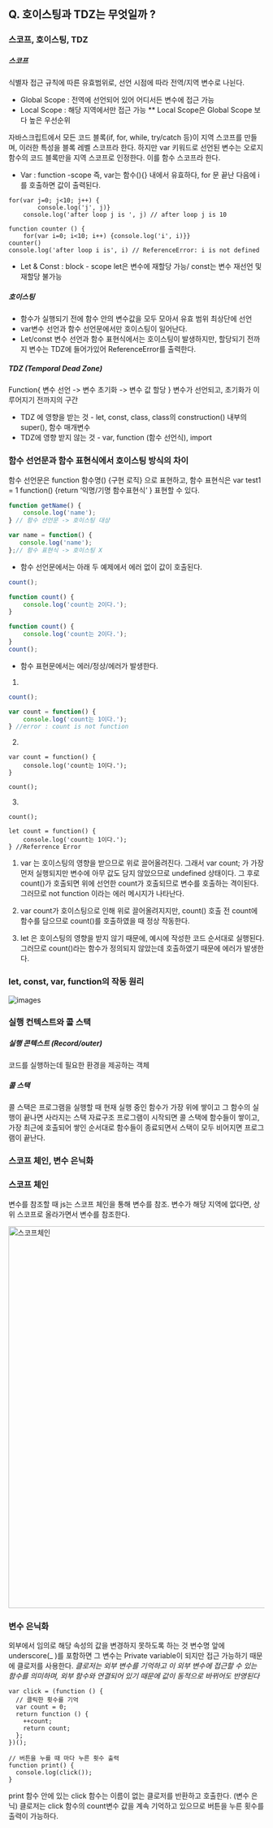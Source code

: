 ## Q. 호이스팅과 TDZ는 무엇일까 ?

### 스코프, 호이스팅, TDZ
##### 스코프
식별자 접근 규칙에 따른 유효범위로, 선언 시점에 따라 전역/지역 변수로 나뉜다. 

 * Global Scope : 전역에 선언되어 있어 어디서든 변수에 접근 가능
 * Local Scope : 해당 지역에서만 접근 가능
** Local Scope은 Global Scope 보다 높은 우선순위


자바스크립트에서 모든 코드 블록(if, for, while, try/catch 등)이 지역 스코프를 만들며, 이러한 특성을 블록 레벨 스코프라 한다. 
하지만 var 키워드로 선언된 변수는 오로지 함수의 코드 블록만을 지역 스코프로 인정한다. 이를 함수 스코프라 한다.

* Var : function -scope
즉, var는 함수(){} 내에서 유효하다, for 문 끝난 다음에 i를 호출하면 값이 출력된다. 
```
for(var j=0; j<10; j++) {
  		console.log('j', j)}
	console.log('after loop j is ', j) // after loop j is 10
```

```
function counter () {
	for(var i=0; i<10; i++) {console.log('i', i)}}
counter()
console.log('after loop i is', i) // ReferenceError: i is not defined
```

* Let & Const : block - scope 
let은 변수에 재할당 가능/ const는 변수 재선언 및 재할당 불가능

##### 호이스팅 
* 함수가 실행되기 전에 함수 안의 변수값을 모두 모아서 유효 범위 최상단에 선언
* var변수 선언과 함수 선언문에서만 호이스팅이 일어난다. 
* Let/const 변수 선언과 함수 표현식에서는 호이스팅이 발생하지만, 할당되기 전까지 변수는 TDZ에 들어가있어 ReferenceError를 출력한다. 

##### TDZ (Temporal Dead Zone) 
Function{ 변수 선언 -> 변수 초기화 -> 변수 값 할당 } 
변수가 선언되고, 초기화가 이루어지기 전까지의 구간
* TDZ 에 영향을 받는 것 - let, const, class, class의 construction() 내부의 super(), 함수 매개변수
* TDZ에 영향 받지 않는 것 - var, function (함수 선언식), import 


### 함수 선언문과 함수 표현식에서 호이스팅 방식의 차이

함수 선언문은 function 함수명() {구현 로직} 으로 표현하고, 
함수 표현식은 var test1 = 1 function() {return ‘익명/기명 함수표현식’ } 표현할 수 있다. 

```javascript
function getName() {
    console.log('name');
} // 함수 선언문 -> 호이스팅 대상

var name = function() {
   console.log('name');
};// 함수 표현식 -> 호이스팅 X
```

* 함수 선언문에서는 아래 두 예제에서 에러 없이 값이 호출된다. 

```javascript
count();

function count() {
    console.log('count는 2이다.');
}
```
```javascript
function count() {
    console.log('count는 2이다.');
}
count();
```

* 함수 표현문에서는 에러/정상/에러가 발생한다. 

1)
```javascript
count();

var count = function() {
    console.log('count는 1이다.');
} //error : count is not function
```

2)
```
var count = function() {
    console.log('count는 1이다.');
}

count();
```

3)
```
count();

let count = function() {
    console.log('count는 1이다.');
} //Referrence Error
```

1) var 는 호이스팅의 영향을 받으므로 위로 끌어올려진다.
그래서 var count; 가 가장 먼저 실행되지만 변수에 아무 값도 담지 않았으므로 undefined 상태이다.
그 후로 count()가 호출되면 위에 선언한 count가 호출되므로 변수를 호출하는 격이된다.
그러므로 not function 이라는 에러 메시지가 나타난다.

2) var count가 호이스팅으로 인해 위로 끌어올려지지만, count() 호출 전 count에 함수를 담으므로
count()를 호출하였을 때 정상 작동한다. 

3) let 은 호이스팅의 영향을 받지 않기 때문에, 예시에 작성한 코드 순서대로 실행된다.
그러므로 count()라는 함수가 정의되지 않았는데 호출하였기 때문에 에러가 발생한다.


### let, const, var, function의 작동 원리
![images](https://stephaniejoymills.com/dark-table-5ec7c8c60d7f366b7812e214d58a3c3d.svg)


### 실행 컨텍스트와 콜 스택
##### 실행 콘텍스트 (Record/outer)
코드를 실행하는데 필요한 환경을 제공하는 객체

##### 콜 스택
콜 스택은 프로그램을 실행할 때 현재 실행 중인 함수가 가장 위에 쌓이고 그 함수의 실행이 끝나면 사라지는 스택 자료구조
프로그램이 시작되면 콜 스택에 함수들이 쌓이고, 가장 최근에 호출되어 쌓인 순서대로 함수들이 종료되면서 스택이 모두 비어지면 프로그램이 끝난다. 

### 스코프 체인, 변수 은닉화
### 스코프 체인 
변수를 참조할 때 js는 스코프 체인을 통해 변수를 참조.
변수가 해당 지역에 없다면, 상위 스코프로 올라가면서 변수를 참조한다. 

<img width="752" alt="스코프체인" src="https://user-images.githubusercontent.com/92393851/180109717-b83bdd5f-59fc-467e-ab03-62c2387b44a3.png">

### 변수 은닉화
외부에서 임의로 해당 속성의 값을 변경하지 못하도록 하는 것
변수명 앞에 underscore(_ )를 포함하면 그 변수는 Private variable이 되지만 접근 가능하기 때문에 클로저를 사용한다. 
 _클로저는 외부 변수를 기억하고 이 외부 변수에 접근할 수 있는 함수를 의미하며, 외부 함수와 연결되어 있기 때문에 값이 동적으로 바뀌어도 반영된다_

```
var click = (function () {
  // 클릭한 횟수를 기억
  var count = 0;
  return function () {
    ++count;
    return count;
  };
})();

// 버튼을 누를 때 마다 누른 횟수 출력
function print() {
  console.log(click());
}
```

print 함수 안에 있는 click 함수는 이름이 없는 클로저를 반환하고 호출한다. (변수 은닉)
클로저는 click 함수의 count변수 값을 계속 기억하고 있으므로 버튼을 누른 횟수를 출력이 가능하다. 

